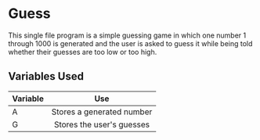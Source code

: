 # Guess
This single file program is a simple guessing game in which one number 1 through 1000 is generated and the user is asked to guess it while being told whether their guesses are too low or too high.

## Variables Used
Variable|Use|
:-------|:-:|
A       |Stores a generated number|
G       |Stores the user's guesses|

